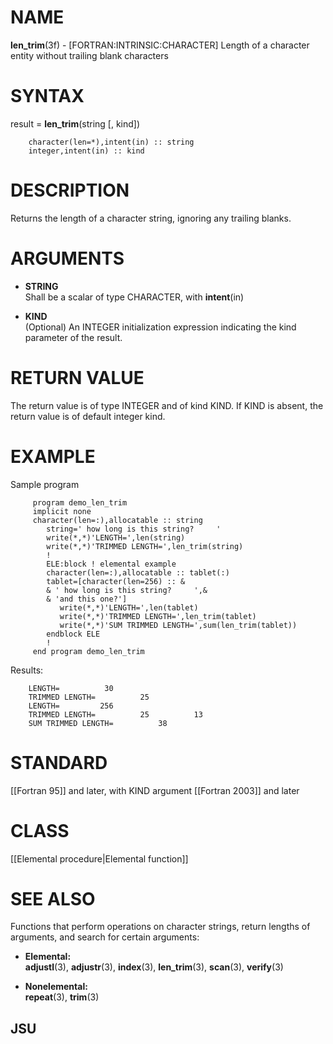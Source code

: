 # NAME

**len\_trim**(3f) - \[FORTRAN:INTRINSIC:CHARACTER\] Length of a
character entity without trailing blank characters

# SYNTAX

result = **len\_trim**(string \[, kind\])

``` 
    character(len=*),intent(in) :: string
    integer,intent(in) :: kind
```

# DESCRIPTION

Returns the length of a character string, ignoring any trailing blanks.

# ARGUMENTS

  - **STRING**  
    Shall be a scalar of type CHARACTER, with **intent**(in)

  - **KIND**  
    (Optional) An INTEGER initialization expression indicating the kind
    parameter of the result.

# RETURN VALUE

The return value is of type INTEGER and of kind KIND. If KIND is absent,
the return value is of default integer kind.

# EXAMPLE

Sample program

``` 
     program demo_len_trim
     implicit none
     character(len=:),allocatable :: string
        string=' how long is this string?     '
        write(*,*)'LENGTH=',len(string)
        write(*,*)'TRIMMED LENGTH=',len_trim(string)
        !
        ELE:block ! elemental example
        character(len=:),allocatable :: tablet(:)
        tablet=[character(len=256) :: &
        & ' how long is this string?     ',&
        & 'and this one?']
           write(*,*)'LENGTH=',len(tablet)
           write(*,*)'TRIMMED LENGTH=',len_trim(tablet)
           write(*,*)'SUM TRIMMED LENGTH=',sum(len_trim(tablet))
        endblock ELE
        !
     end program demo_len_trim
```

Results:

``` 
    LENGTH=          30
    TRIMMED LENGTH=          25
    LENGTH=         256
    TRIMMED LENGTH=          25          13
    SUM TRIMMED LENGTH=          38
```

# STANDARD

\[\[Fortran 95\]\] and later, with KIND argument \[\[Fortran 2003\]\]
and later

# CLASS

\[\[Elemental procedure|Elemental function\]\]

# SEE ALSO

Functions that perform operations on character strings, return lengths
of arguments, and search for certain arguments:

  - **Elemental:**  
    **adjustl**(3), **adjustr**(3), **index**(3), **len\_trim**(3),
    **scan**(3), **verify**(3)

  - **Nonelemental:**  
    **repeat**(3), **trim**(3)

## JSU
